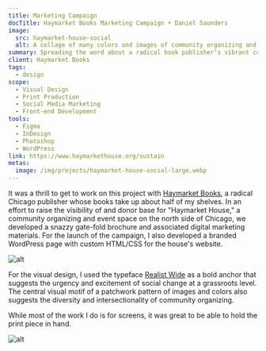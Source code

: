 ```yaml
---
title: Marketing Campaign
docTitle: Haymarket Books Marketing Campaign • Daniel Saunders
image:
  src: haymarket-house-social
  alt: A collage of many colors and images of community organizing and activism, with the main heading "A gathering place for change makers."
summary: Spreading the word about a radical book publisher’s vibrant community space.
client: Haymarket Books
tags:
  - design
scope:
  - Visual Design
  - Print Production
  - Social Media Marketing
  - Front-end Development
tools:
  - Figma
  - InDesign
  - Photoshop
  - WordPress
link: https://www.haymarkethouse.org/sustain
metas:
  image: /img/projects/haymarket-house-social-large.webp
---
```


It was a thrill to get to work on this project with [Haymarket Books](https://www.haymarketbooks.org/), a radical Chicago publisher whose books take up about half of my shelves. In an effort to raise the visibility of and donor base for "Haymarket House," a community organizing and event space on the north side of Chicago, we developed a snazzy gate-fold brochure and associated digital marketing materials. For the launch of the campaign, I also developed a branded WordPress page with custom HTML/CSS for the house's website.

![alt](/img/projects/haymarket-house-spread-regular.webp)

For the visual design, I used the typeface [Realist Wide](https://supertype.de/fonts/realist-wide) as a bold anchor that suggests the urgency and excitement of social change at a grassroots level. The central visual motif of a patchwork pattern of images and colors also suggests the diversity and intersectionality of community organizing.

While most of the work I do is for screens, it was great to be able to hold the print piece in hand.

![alt](/img/projects/haymarket-house-print-regular.webp)
